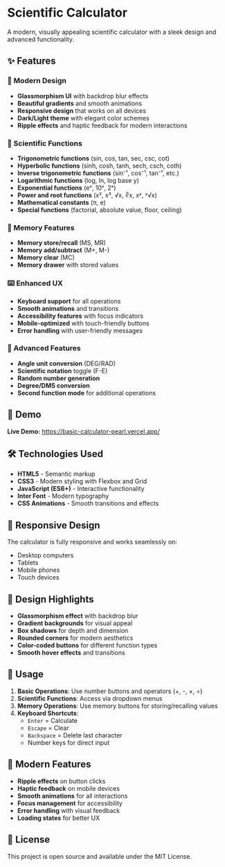 # Scientific Calculator

A modern, visually appealing scientific calculator with a sleek design and advanced functionality.

## ✨ Features

### 🎨 Modern Design
- **Glassmorphism UI** with backdrop blur effects
- **Beautiful gradients** and smooth animations
- **Responsive design** that works on all devices
- **Dark/Light theme** with elegant color schemes
- **Ripple effects** and haptic feedback for modern interactions

### 🔢 Scientific Functions
- **Trigonometric functions** (sin, cos, tan, sec, csc, cot)
- **Hyperbolic functions** (sinh, cosh, tanh, sech, csch, coth)
- **Inverse trigonometric functions** (sin⁻¹, cos⁻¹, tan⁻¹, etc.)
- **Logarithmic functions** (log, ln, log base y)
- **Exponential functions** (eˣ, 10ˣ, 2ˣ)
- **Power and root functions** (x², x³, √x, ∛x, xʸ, ʸ√x)
- **Mathematical constants** (π, e)
- **Special functions** (factorial, absolute value, floor, ceiling)

### 💾 Memory Features
- **Memory store/recall** (MS, MR)
- **Memory add/subtract** (M+, M-)
- **Memory clear** (MC)
- **Memory drawer** with stored values

### ⌨️ Enhanced UX
- **Keyboard support** for all operations
- **Smooth animations** and transitions
- **Accessibility features** with focus indicators
- **Mobile-optimized** with touch-friendly buttons
- **Error handling** with user-friendly messages

### 🎯 Advanced Features
- **Angle unit conversion** (DEG/RAD)
- **Scientific notation** toggle (F-E)
- **Random number generation**
- **Degree/DMS conversion**
- **Second function mode** for additional operations

## 🚀 Demo

**Live Demo:** https://basic-calculator-pearl.vercel.app/

## 🛠️ Technologies Used

- **HTML5** - Semantic markup
- **CSS3** - Modern styling with Flexbox and Grid
- **JavaScript (ES6+)** - Interactive functionality
- **Inter Font** - Modern typography
- **CSS Animations** - Smooth transitions and effects

## 📱 Responsive Design

The calculator is fully responsive and works seamlessly on:
- Desktop computers
- Tablets
- Mobile phones
- Touch devices

## 🎨 Design Highlights

- **Glassmorphism effect** with backdrop blur
- **Gradient backgrounds** for visual appeal
- **Box shadows** for depth and dimension
- **Rounded corners** for modern aesthetics
- **Color-coded buttons** for different function types
- **Smooth hover effects** and transitions

## 🔧 Usage

1. **Basic Operations**: Use number buttons and operators (+, -, ×, ÷)
2. **Scientific Functions**: Access via dropdown menus
3. **Memory Operations**: Use memory buttons for storing/recalling values
4. **Keyboard Shortcuts**: 
   - `Enter` = Calculate
   - `Escape` = Clear
   - `Backspace` = Delete last character
   - Number keys for direct input

## 🌟 Modern Features

- **Ripple effects** on button clicks
- **Haptic feedback** on mobile devices
- **Smooth animations** for all interactions
- **Focus management** for accessibility
- **Error handling** with visual feedback
- **Loading states** for better UX

## 📄 License

This project is open source and available under the MIT License.

